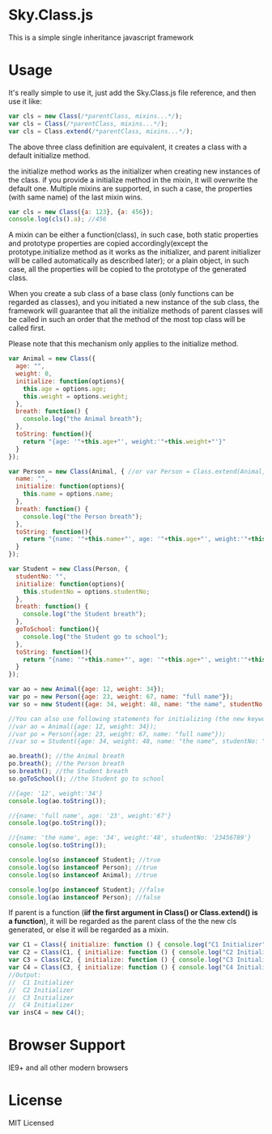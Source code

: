 # Sky.Class.js
This is a simple single inheritance javascript framework
# Usage
It's really simple to use it, just add the Sky.Class.js file reference, and then use it like:<br />

```JavaScript
var cls = new Class(/*parentClass, mixins...*/);
var cls = Class(/*parentClass, mixins...*/);
var cls = Class.extend(/*parentClass, mixins...*/);
```

The above three class definition are equivalent, it creates a class with a default initialize method.<br />

the initialize method works as the initializer when creating new instances of the class. if you provide a initialize method in the mixin, it will overwrite the default one. Multiple mixins are supported, in such a case, the properties (with same name) of the last mixin wins.<br />

```JavaScript
var cls = new Class({a: 123}, {a: 456});
console.log(cls().a); //456
```

A mixin can be either a function(class), in such case, both static properties and prototype properties are copied accordingly(except the prototype.initialize method as it works as the initializer, and parent initializer will be called automatically as described later); or a plain object, in such case, all the properties will be copied to the prototype of the generated class.<br />

When you create a sub class of a base class (only functions can be regarded as classes), and you initiated a new instance of the sub class, the framework will guarantee that all the initialize methods of parent classes will be called in such an order that the method of the most top class will be called first.<br />

Please note that this mechanism only applies to the initialize method.<br />
```JavaScript
var Animal = new Class({
  age: "",
  weight: 0,
  initialize: function(options){
    this.age = options.age;
    this.weight = options.weight;
  },
  breath: function() {
    console.log("the Animal breath");
  },
  toString: function(){
    return "{age: '"+this.age+"', weight:'"+this.weight+"'}"
  }
});

var Person = new Class(Animal, { //or var Person = Class.extend(Animal, {
  name: "",
  initialize: function(options){
    this.name = options.name;
  },
  breath: function() {
    console.log("the Person breath");
  },
  toString: function(){
    return "{name: '"+this.name+"', age: '"+this.age+"', weight:'"+this.weight+"'}"
  }
});

var Student = new Class(Person, {
  studentNo: "",
  initialize: function(options){
    this.studentNo = options.studentNo;
  },
  breath: function() {
    console.log("the Student breath");
  },
  goToSchool: function(){
    console.log("the Student go to school");
  },
  toString: function(){
    return "{name: '"+this.name+"', age: '"+this.age+"', weight:'"+this.weight+"', studentNo: '"+this.studentNo+"'}"
  }
});

var ao = new Animal({age: 12, weight: 34});
var po = new Person({age: 23, weight: 67, name: "full name"});
var so = new Student({age: 34, weight: 48, name: "the name", studentNo: "23456789"});

//You can also use following statements for initializing (the new keyword is optional):
//var ao = Animal({age: 12, weight: 34});
//var po = Person({age: 23, weight: 67, name: "full name"});
//var so = Student({age: 34, weight: 48, name: "the name", studentNo: "23456789"});

ao.breath(); //the Animal breath
po.breath(); //the Person breath
so.breath(); //the Student breath
so.goToSchool(); //the Student go to school

//{age: '12', weight:'34'}
console.log(ao.toString());

//{name: 'full name', age: '23', weight:'67'}
console.log(po.toString());

//{name: 'the name', age: '34', weight:'48', studentNo: '23456789'}
console.log(so.toString());

console.log(so instanceof Student); //true
console.log(so instanceof Person); //true
console.log(so instanceof Animal); //true

console.log(po instanceof Student); //false
console.log(ao instanceof Person); //false
```

If parent is a function (**iif the first argument in Class() or Class.extend() is a function**), it will be regarded as the parent class of the the new cls generated, or else it will be regarded as a mixin.

```JavaScript
var C1 = Class({ initialize: function () { console.log("C1 Initializer"); } });
var C2 = Class(C1, { initialize: function () { console.log("C2 Initializer"); } });
var C3 = Class(C2, { initialize: function () { console.log("C3 Initializer"); } });
var C4 = Class(C3, { initialize: function () { console.log("C4 Initializer"); } });
//Output:
//  C1 Initializer
//  C2 Initializer
//  C3 Initializer
//  C4 Initializer
var insC4 = new C4();
```

# Browser Support
IE9+ and all other modern browsers

# License
MIT Licensed
